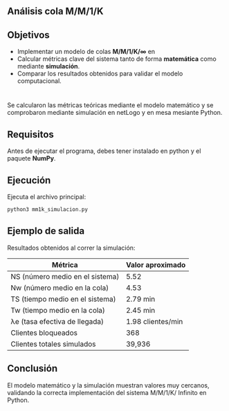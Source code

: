 ## Análisis cola M/M/1/K

##  Objetivos

* Implementar un modelo de colas **M/M/1/K/∞** en 
* Calcular métricas clave del sistema tanto de forma **matemática** como mediante **simulación**.
* Comparar los resultados obtenidos para validar el modelo computacional.

#

Se calcularon las métricas teóricas mediante el modelo matemático y se comprobaron mediante simulación en netLogo y en mesa mesiante Python.


##  Requisitos

Antes de ejecutar el programa, debes tener instalado en python y el paquete **NumPy**.

## Ejecución

Ejecuta el archivo principal:

```bash
python3 mm1k_simulacion.py
```

## Ejemplo de salida

Resultados obtenidos al correr la simulación:

| Métrica                         | Valor aproximado  |
| ------------------------------- | ----------------- |
| NS (número medio en el sistema) | 5.52              |
| Nw (número medio en la cola)    | 4.53              |
| TS (tiempo medio en el sistema) | 2.79 min          |
| Tw (tiempo medio en la cola)    | 2.45 min          |
| λe (tasa efectiva de llegada)   | 1.98 clientes/min |
| Clientes bloqueados             | 368               |
| Clientes totales simulados      | 39,936            |

##  Conclusión

El modelo matemático y la simulación muestran valores muy cercanos, validando la correcta implementación del sistema M/M/1/K/ Infinito en Python.




